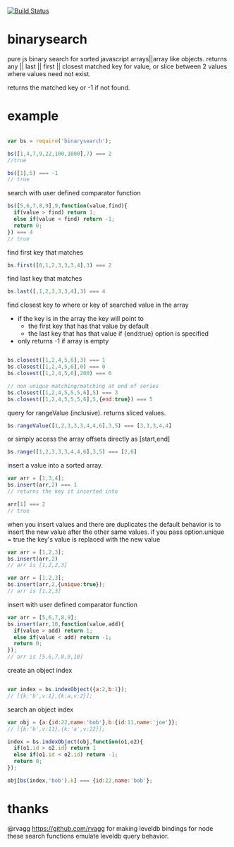 
[![Build Status](https://secure.travis-ci.org/soldair/node-binarysearch.png)](http://travis-ci.org/soldair/node-binarysearch)

binarysearch
============

pure js binary search for sorted javascript arrays||array like objects. returns any || last || first || closest matched key for value, or slice between 2 values where values need not exist.

returns the matched key or -1 if not found.

example
=======

```js

var bs = require('binarysearch');

bs([1,4,7,9,22,100,1000],7) === 2
//true

bs([1],5) === -1
// true

```

search with user defined comparator function

```js
bs([5,6,7,8,9],9,function(value,find){
  if(value > find) return 1;
  else if(value < find) return -1;
  return 0;
}) === 4
// true

```

find first key that matches

```js
bs.first([0,1,2,3,3,3,4],3) === 2

```

find last key that matches

```js
bs.last([,1,2,3,3,3,4],3) === 4

```

find closest key to where or key of searched value in the array
  - if the key is in the array the key will point to
    - the first key that has that value by default
    - the last key that has that value if {end:true} option is specified
  - only returns -1 if array is empty

```js

bs.closest([1,2,4,5,6],3) === 1
bs.closest([1,2,4,5,6],0) === 0
bs.closest([1,2,4,5,6],200) === 6

// non unique matching/matching at end of series
bs.closest([1,2,4,5,5,5,6],5) === 3
bs.closest([1,2,4,5,5,5,6],5,{end:true}) === 5

```

query for rangeValue (inclusive). returns sliced values.

```js
bs.rangeValue([1,2,3,3,3,4,4,6],3,5) === [3,3,3,4,4]

```

or simply access the array offsets directly as [start,end]

```js
bs.range([1,2,3,3,3,4,4,6],3,5) === [2,6]

```

insert a value into a sorted array.

```js
var arr = [1,3,4];
bs.insert(arr,2) === 1
// returns the key it inserted into

arr[1] === 2
// true

```
when you insert values and there are duplicates the default behavior is to insert the new value after the other same values.
if you pass option.unique = true the key's value is replaced with the new value

```js
var arr = [1,2,3];
bs.insert(arr,2)
// arr is [1,2,2,3]

var arr = [1,2,3];
bs.insert(arr,2,{unique:true});
// arr is [1,2,3]

```

insert with user defined comparator function

```js
var arr = [5,6,7,8,9];
bs.insert(arr,10,function(value,add){
  if(value > add) return 1;
  else if(value < add) return -1;
  return 0;
});
// arr is [5,6,7,8,9,10]

```

create an object index

```js

var index = bs.indexObject({a:2,b:1});
// [{k:'b',v:1},{k:a,v:2}];

```

search an object index

```js
var obj = {a:{id:22,name:'bob'},b:{id:11,name:'joe'}};
// [{k:'b',v:11},{k:'a',v:22}];

index = bs.indexObject(obj,function(o1,o2){
  if(o1.id > o2.id) return 1
  else if(o1.id < o2.id) return -1;
  return 0;
});

obj[bs(index,'bob').k] === {id:22,name:'bob'};

```



thanks
======

@rvagg https://github.com/rvagg for making leveldb bindings for node these search functions emulate leveldb query behavior.
